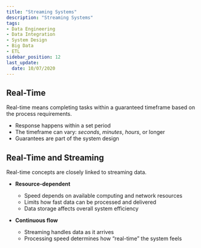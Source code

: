 ```yaml
---
title: "Streaming Systems"
description: "Streaming Systems"
tags: 
- Data Engineering
- Data Integration
- System Design 
- Big Data 
- ETL
sidebar_position: 12
last_update:
  date: 10/07/2020
---
```


## Real-Time

Real-time means completing tasks within a guaranteed timeframe based on the process requirements.

- Response happens within a set period
- The timeframe can vary: *seconds*, *minutes*, *hours*, or longer
- Guarantees are part of the system design

## Real-Time and Streaming

Real-time concepts are closely linked to streaming data.

- **Resource-dependent**

  - Speed depends on available computing and network resources
  - Limits how fast data can be processed and delivered
  - Data storage affects overall system efficiency

- **Continuous flow**

  - Streaming handles data as it arrives
  - Processing speed determines how “real-time” the system feels


